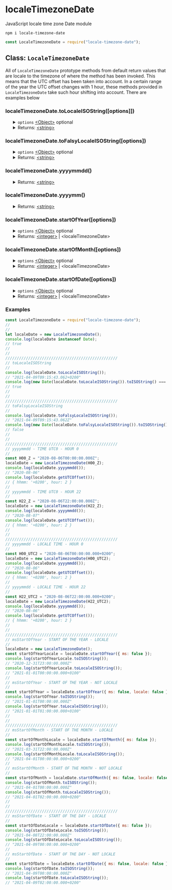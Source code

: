# localeTimezoneDate
JavaScript locale time zone Date module
<br>
<pre><code>npm i locale-timezone-date</code></pre>

```javascript
const LocaleTimezoneDate = require("locale-timezone-date");
```
<h2>Class: <code>LocaleTimezoneDate</code></h2>
All of <code>LocaleTimezoneDate</code> prototype methods from default return values that are locale to the timezone of where the method has been invoked. This means that the UTC offset has been taken into account. In a certain range of the year the UTC offset changes with 1 hour, these methods provided in <code>LocaleTimezoneDate</code> take such hour shifting into account. There are examples below
<h3>localeTimezoneDate.toLocaleISOString([options]])</h3>
<ul>
	<details>
		<summary>
			<code>options</code> <a href="https://developer.mozilla.org/en-US/docs/Web/JavaScript/Reference/Global_Objects/Object">&lt;Object&gt;</a> optional
		</summary>
		<ul>
			<details>
				<summary>
					<code>ms</code> <a href="https://developer.mozilla.org/en-US/docs/Web/JavaScript/Data_structures#Boolean_type">&lt;Boolean&gt;</a> Default: <code>true</code>
				</summary>
				If <code>true</code> the returned value follows the notation <b>YYYY-MM-DDThh:mm:ss.ms+UTCOffset</b> and if <code>false</code> the value will follow the notation <b>YYYY-MM-DDThh:mm:ss+UTCOffset</b>.
			</details>
    	</ul>
	</details>
	<details>
		<summary>
			Returns: <a href="https://developer.mozilla.org/en-US/docs/Web/JavaScript/Data_structures#String_type">&lt;string&gt;</a>
		</summary>
		The returned value from this method <code>toLocaleISOString</code> is a date ISO string similair to the returned value from <a href="https://developer.mozilla.org/en-US/docs/Web/JavaScript/Reference/Global_Objects/Date">Date</a>.<a href="https://developer.mozilla.org/en-US/docs/Web/JavaScript/Reference/Global_Objects/Date/toISOString">ToISOString</a>. The returned value from this method <code>toLocaleISOString</code> can be parsed by JavaScript's native <a href="https://developer.mozilla.org/en-US/docs/Web/JavaScript/Reference/Global_Objects/Date">Date</a> class. The string follows the notation <b>YYYY-MM-DDThh:mm:ss[.ms]+UTCOffset</b>.
	</details>
</ul>
<h3>localeTimezoneDate.toFalsyLocaleISOString([options])</h3>
<ul>
	<details>
		<summary>
			<code>options</code> <a href="https://developer.mozilla.org/en-US/docs/Web/JavaScript/Reference/Global_Objects/Object">&lt;Object&gt;</a> optional
		</summary>
		<ul>
			<details>
				<summary>
					<code>ms</code> <a href="https://developer.mozilla.org/en-US/docs/Web/JavaScript/Data_structures#Boolean_type">&lt;Boolean&gt;</a> Default: <code>true</code>
				</summary>
				If <code>true</code> the returned value follows the notation <b>YYYY-MM-DDThh:mm:ss.msZ</b> and if <code>false</code> the value will follow the notation <b>YYYY-MM-DDThh:mm:ssZ</b>.
			</details>
		</ul>
	</details>
	<details>
		<summary>
			Returns: <a href="https://developer.mozilla.org/en-US/docs/Web/JavaScript/Data_structures#String_type">&lt;string&gt;</a>
		</summary>
		The returned value from this method <code>toFalsyLocaleISOString</code> is a date ISO string similair to the returned value from <a href="https://developer.mozilla.org/en-US/docs/Web/JavaScript/Reference/Global_Objects/Date">Date</a>.<a href="https://developer.mozilla.org/en-US/docs/Web/JavaScript/Reference/Global_Objects/Date/toISOString">ToISOString</a>. However, it returnes an incorrect date ISO string because the string ends with a "Z" instead of a "+UTCOffset". A "Z" indicates the timezone offset is set to UTC0 but the string is locale and therefore it returns an incorrect value. The string follows the notation <b>YYYY-MM-DDThh:mm:ss[.ms]Z</b>.
	</details>
</ul>
<h3>localeTimezoneDate.yyyymmdd()</h3>
<ul>
	<details>
		<summary>
			Returns: <a href="https://developer.mozilla.org/en-US/docs/Web/JavaScript/Data_structures#String_type">&lt;string&gt;</a>
		</summary>
		The returned value from this method <code>yyyymmdd</code> is a string following the notation <b>YYYY-MM-DD</b>.
	</details>
</ul>
<h3>localeTimezoneDate.yyyymm()</h3>
<ul>
	<details>
		<summary>
			Returns: <a href="https://developer.mozilla.org/en-US/docs/Web/JavaScript/Data_structures#String_type">&lt;string&gt;</a>
		</summary>
		The returned value from this method <code>yyyymm</code> is a string following the notation <b>YYYY-MM</b>.
	</details>
</ul>
<h3>localeTimezoneDate.startOfYear([options])</h3>
<ul>
	<details>
		<summary>
			<code>options</code> <a href="https://developer.mozilla.org/en-US/docs/Web/JavaScript/Reference/Global_Objects/Object">&lt;Object&gt;</a> optional
		</summary>
		<ul>
			<details>
				<summary>
					<code>locale</code> <a href="https://developer.mozilla.org/en-US/docs/Web/JavaScript/Data_structures#Boolean_type">&lt;Boolean&gt;</a> Default: <code>true</code>
				</summary>
				If <code>locale</code> is set to <code>false</code> the returned value is UTC0, otherwise is locale to the timezone.
			</details>
			<details>
				<summary>
					<code>ms</code> <a href="https://developer.mozilla.org/en-US/docs/Web/JavaScript/Data_structures#Boolean_type">&lt;Boolean&gt;</a> Default: <code>true</code>
				</summary>
				If <code>ms</code> is set to <code>false</code> the returned value is a <code>localeTimezoneDate</code>, otherwise in milliseconds after Unix Epoch.
			</details>
		</ul>
	</details>
	<details>
		<summary>
			Returns: <a href="https://developer.mozilla.org/en-US/docs/Web/JavaScript/Data_structures#Number_type">&lt;integer&gt;</a> | &lt;localeTimezoneDate&gt;
		</summary>
		Default this method behaves with <code>locale</code> <code>true</code> and <code>ms</code> <code>true</code>.
	</details>
</ul>
<h3>localeTimezoneDate.startOfMonth([options])</h3>
<ul>
	<details>
		<summary>
			<code>options</code> <a href="https://developer.mozilla.org/en-US/docs/Web/JavaScript/Reference/Global_Objects/Object">&lt;Object&gt;</a> optional
		</summary>
		<ul>
			<details>
				<summary>
					<code>locale</code> <a href="https://developer.mozilla.org/en-US/docs/Web/JavaScript/Data_structures#Boolean_type">&lt;Boolean&gt;</a> Default: <code>true</code>
				</summary>
				If <code>locale</code> is set to <code>false</code> the returned value is UTC0, otherwise is locale to the timezone.
			</details>
			<details>
				<summary>
					<code>ms</code> <a href="https://developer.mozilla.org/en-US/docs/Web/JavaScript/Data_structures#Boolean_type">&lt;Boolean&gt;</a> Default: <code>true</code>
				</summary>
				If <code>ms</code> is set to <code>false</code> the returned value is a <code>localeTimezoneDate</code>, otherwise in milliseconds after Unix Epoch.
			</details>
		</ul>
	</details>
	<details>
		<summary>
			Returns: <a href="https://developer.mozilla.org/en-US/docs/Web/JavaScript/Data_structures#Number_type">&lt;integer&gt;</a> | &lt;localeTimezoneDate&gt;
		</summary>
		Default this method behaves with <code>locale</code> <code>true</code> and <code>ms</code> <code>true</code>.
	</details>
</ul>
<h3>localeTimezoneDate.startOfDate([options])</h3>
<ul>
	<details>
		<summary>
			<code>options</code> <a href="https://developer.mozilla.org/en-US/docs/Web/JavaScript/Reference/Global_Objects/Object">&lt;Object&gt;</a> optional
		</summary>
		<ul>
			<details>
				<summary>
					<code>locale</code> <a href="https://developer.mozilla.org/en-US/docs/Web/JavaScript/Data_structures#Boolean_type">&lt;Boolean&gt;</a> Default: <code>true</code>
				</summary>
				If <code>locale</code> is set to <code>false</code> the returned value is UTC0, otherwise is locale to the timezone.
			</details>
			<details>
				<summary>
					<code>ms</code> <a href="https://developer.mozilla.org/en-US/docs/Web/JavaScript/Data_structures#Boolean_type">&lt;Boolean&gt;</a> Default: <code>true</code>
				</summary>
				If <code>ms</code> is set to <code>false</code> the returned value is a <code>localeTimezoneDate</code>, otherwise in milliseconds after Unix Epoch.
			</details>
		</ul>
	</details>
	<details>
		<summary>
			Returns: <a href="https://developer.mozilla.org/en-US/docs/Web/JavaScript/Data_structures#Number_type">&lt;integer&gt;</a> | &lt;localeTimezoneDate&gt;
		</summary>
		Default this method behaves with <code>locale</code> <code>true</code> and <code>ms</code> <code>true</code>.
	</details>
</ul>
<h3>Examples</h3>

```javascript
const LocaleTimezoneDate = require("locale-timezone-date");
//
//
let localeDate = new LocaleTimezoneDate();
console.log(localeDate instanceof Date);
// true
//
//
/////////////////////////////////////////////////
// toLocaleISOString
//
console.log(localeDate.toLocaleISOString());
// "2021-04-09T09:15:43.062+0200"
console.log(new Date(localeDate.toLocaleISOString()).toISOString() === localeDate.toISOString());
// true
//
//
/////////////////////////////////////////////////
// toFalsyLocaleISOString
//
console.log(localeDate.toFalsyLocaleISOString());
// "2021-04-09T09:15:43.062Z"
console.log(new Date(localeDate.toFalsyLocaleISOString()).toISOString() === localeDate.toISOString());
// false
//
//
/////////////////////////////////////////////////
// yyyymmdd - TIME UTC0 - HOUR 0
//
const H00_Z = "2020-08-06T00:00:00.000Z";
localeDate = new LocaleTimezoneDate(H00_Z);
console.log(localeDate.yyyymmdd());
// "2020-08-06"
console.log(localeDate.getUTCOffset());
// { hhmm: '+0200', hour: 2 }
//
// yyyymmdd - TIME UTC0 - HOUR 22
//
const H22_Z = "2020-08-06T22:00:00.000Z";
localeDate = new LocaleTimezoneDate(H22_Z);
console.log(localeDate.yyyymmdd());
// "2020-08-07"
console.log(localeDate.getUTCOffset());
// { hhmm: '+0200', hour: 2 }
//
//
/////////////////////////////////////////////////
// yyyymmdd - LOCALE TIME - HOUR 0
//
const H00_UTC2 = "2020-08-06T00:00:00.000+0200";
localeDate = new LocaleTimezoneDate(H00_UTC2);
console.log(localeDate.yyyymmdd());
// "2020-08-06"
console.log(localeDate.getUTCOffset());
// { hhmm: '+0200', hour: 2 }
//
// yyyymmdd - LOCALE TIME - HOUR 22
//
const H22_UTC2 = "2020-08-06T22:00:00.000+0200";
localeDate = new LocaleTimezoneDate(H22_UTC2);
console.log(localeDate.yyyymmdd());
// "2020-08-06"
console.log(localeDate.getUTCOffset());
// { hhmm: '+0200', hour: 2 }
//
//
/////////////////////////////////////////////////
// msStartOfYear - START OF THE YEAR - LOCALE
//
localeDate = new LocaleTimezoneDate();
const startOfYearLocale = localeDate.startOfYear({ ms: false });
console.log(startOfYearLocale.toISOString());
// "2020-12-31T23:00:00.000Z"
console.log(startOfYearLocale.toLocaleISOString());
// "2021-01-01T00:00:00.000+0100"
//
// msStartOfYear - START OF THE YEAR - NOT LOCALE
//
const startOfYear = localeDate.startOfYear({ ms: false, locale: false });
console.log(startOfYear.toISOString());
// "2021-01-01T00:00:00.000Z"
console.log(startOfYear.toLocaleISOString());
// "2021-01-01T01:00:00.000+0100"
//
//
/////////////////////////////////////////////////
// msStartOfMonth - START OF THE MONTH - LOCALE
//
const startOfMonthLocale = localeDate.startOfMonth({ ms: false });
console.log(startOfMonthLocale.toISOString());
// "2021-03-31T22:00:00.000Z"
console.log(startOfMonthLocale.toLocaleISOString());
// "2021-04-01T00:00:00.000+0200"
//
// msStartOfMonth - START OF THE MONTH - NOT LOCALE
//
const startOfMonth = localeDate.startOfMonth({ ms: false, locale: false });
console.log(startOfMonth.toISOString());
// "2021-04-01T00:00:00.000Z"
console.log(startOfMonth.toLocaleISOString());
// "2021-04-01T02:00:00.000+0200"
//
//
/////////////////////////////////////////////////
// msStartOfDate - START OF THE DAY - LOCALE
//
const startOfDateLocale = localeDate.startOfDate({ ms: false });
console.log(startOfDateLocale.toISOString());
// "2021-04-08T22:00:00.000Z"
console.log(startOfDateLocale.toLocaleISOString());
// "2021-04-09T00:00:00.000+0200"
//
// msStartOfDate - START OF THE DAY - NOT LOCALE
//
const startOfDate = localeDate.startOfDate({ ms: false, locale: false });
console.log(startOfDate.toISOString());
// "2021-04-09T00:00:00.000Z"
console.log(startOfDate.toLocaleISOString());
// "2021-04-09T02:00:00.000+0200"
```